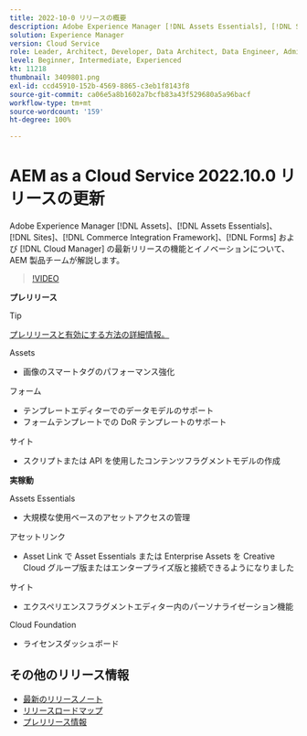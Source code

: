 ```yaml
---
title: 2022-10-0 リリースの概要
description: Adobe Experience Manager [!DNL Assets Essentials], [!DNL Sites], [!DNL Screens], [!DNL Forms] および [!DNL Cloud Foundation] の 2022-10-0 リリースの最新機能とイノベーションについて説明します。
solution: Experience Manager
version: Cloud Service
role: Leader, Architect, Developer, Data Architect, Data Engineer, Admin, User
level: Beginner, Intermediate, Experienced
kt: 11218
thumbnail: 3409801.png
exl-id: ccd45910-152b-4569-8865-c3eb1f8143f8
source-git-commit: ca06e5a8b1602a7bcfb83a43f529680a5a96bacf
workflow-type: tm+mt
source-wordcount: '159'
ht-degree: 100%

---
```


# AEM as a Cloud Service 2022.10.0 リリースの更新

Adobe Experience Manager [!DNL Assets]、[!DNL Assets Essentials]、[!DNL Sites]、[!DNL Commerce Integration Framework]、[!DNL Forms] および [!DNL Cloud Manager] の最新リリースの機能とイノベーションについて、AEM 製品チームが解説します。

>[!VIDEO](https://video.tv.adobe.com/v/3409801/?quality=12&learn=on)

**プレリリース**

>[!TIP]
>
>[プレリリースと有効にする方法の詳細情報。](https://experienceleague.adobe.com/docs/experience-manager-cloud-service/content/release-notes/prerelease.html?lang=ja)

Assets

* 画像のスマートタグのパフォーマンス強化

フォーム

* テンプレートエディターでのデータモデルのサポート
* フォームテンプレートでの DoR テンプレートのサポート

サイト

* スクリプトまたは API を使用したコンテンツフラグメントモデルの作成

**実稼動**

Assets Essentials

* 大規模な使用ベースのアセットアクセスの管理

アセットリンク

* Asset Link で Asset Essentials または Enterprise Assets を Creative Cloud グループ版またはエンタープライズ版と接続できるようになりました

サイト

* エクスペリエンスフラグメントエディター内のパーソナライゼーション機能

Cloud Foundation

* ライセンスダッシュボード

<!-- Have questions about the release?  Discuss the release in [Experience League Communities](https://adobe.ly/3paYDAo) -->

## その他のリリース情報

* [最新のリリースノート](https://experienceleague.adobe.com/docs/experience-manager-cloud-service/content/release-notes/home.html?lang=ja)
* [リリースロードマップ](https://experienceleague.adobe.com/docs/experience-manager-release-information/aem-release-updates/update-releases-roadmap.html?lang=ja)
* [プレリリース情報](https://experienceleague.adobe.com/docs/experience-manager-cloud-service/content/release-notes/prerelease.html?lang=ja)
